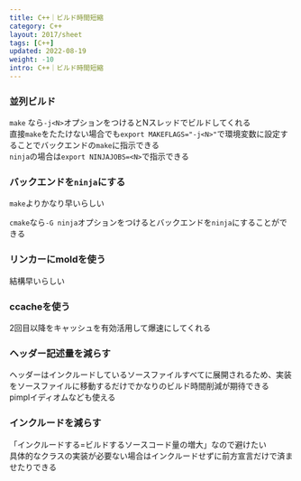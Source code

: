 ```yaml
---
title: C++｜ビルド時間短縮
category: C++
layout: 2017/sheet
tags: [C++]
updated: 2022-08-19
weight: -10
intro: C++｜ビルド時間短縮
---
```




### 並列ビルド

`make` なら`-j<N>`オプションをつけるとNスレッドでビルドしてくれる  
直接`make`をたたけない場合でも`export MAKEFLAGS="-j<N>"`で環境変数に設定することでバックエンドの`make`に指示できる  
`ninja`の場合は`export NINJAJOBS=<N>`で指示できる  

### バックエンドを`ninja`にする

`make`よりかなり早いらしい

`cmake`なら`-G ninja`オプションをつけるとバックエンドを`ninja`にすることができる

### リンカーにmoldを使う

結構早いらしい

### ccacheを使う

2回目以降をキャッシュを有効活用して爆速にしてくれる

### ヘッダー記述量を減らす

ヘッダーはインクルードしているソースファイルすべてに展開されるため、実装をソースファイルに移動するだけでかなりのビルド時間削減が期待できる  
pimplイディオムなども使える

### インクルードを減らす

「インクルードする=ビルドするソースコード量の増大」なので避けたい  
具体的なクラスの実装が必要ない場合はインクルードせずに前方宣言だけで済ませたりできる
